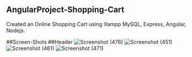 ## AngularProject-Shopping-Cart
Created an Online Shopping Cart using Xampp MySQL, Express, Angular, Nodejs.


##Screen-Shots
##Header
![Screenshot (476)](https://user-images.githubusercontent.com/71216473/93983894-c5011a80-fda0-11ea-9460-cfba9252a110.png)
![Screenshot (451)](https://user-images.githubusercontent.com/71216473/93983902-c6324780-fda0-11ea-9976-3d777300bd4a.png)
![Screenshot (461)](https://user-images.githubusercontent.com/71216473/93983905-c7fc0b00-fda0-11ea-8cde-ce1b6156d8c7.png)
![Screenshot (471)](https://user-images.githubusercontent.com/71216473/93983911-c92d3800-fda0-11ea-9a99-565642b66fe0.png)

